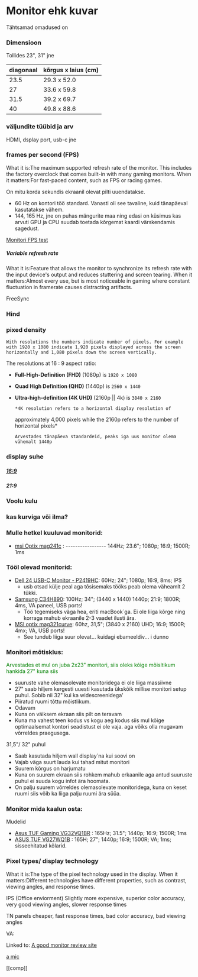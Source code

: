 # Monitor ehk kuvar

Tähtsamad omadused on

### Dimensioon

Tollides 23", 31" jne

| diagonaal | kõrgus x laius (cm) |
| --------- | ------------------- |
| 23.5      | 29.3 x 52.0         |
| 27        | 33.6 x 59.8         |
| 31.5      | 39.2 x 69.7         |
| 40        | 49.8 x 88.6         |

### väljundite tüübid ja arv

HDMI, dsplay port, usb-c jne

### frames per second (FPS)
What it is:The maximum supported refresh rate of the monitor. This includes the factory overclock that comes built-in with many gaming monitors.
When it matters:For fast-paced content, such as FPS or racing games.


On mitu korda sekundis ekraanil olevat pilti uuendatakse.

-   60 Hz on kontori töö standard. Vanasti oli see tavaline, kuid tänapäeval kasutatakse vähem.
-   144, 165 Hz, jne on puhas mängurite maa ning edasi on küsimus kas arvuti GPU ja CPU suudab toetada kõrgemat kaardi värskendamis sagedust.

[Monitori FPS test](https://devicetests.com/refresh-rate-test)

##### Variable refresh rate
What it is:Feature that allows the monitor to synchronize its refresh rate with the input device's output and reduces stuttering and screen tearing.
When it matters:Almost every use, but is most noticeable in gaming where constant fluctuation in framerate causes distracting artifacts.

FreeSync
### Hind

### pixed density

    With resolutions the numbers indicate number of pixels. For example with 1920 x 1080 indicate 1,920 pixels displayed across the screen horizontally and 1,080 pixels down the screen vertically.

The resolutions at 16 : 9 aspect ratio:

-   **Full-High-Definition (FHD)** (1080p) is `1920 x 1080`

-   **Quad High Definition (QHD)** (1440p) is `2560 x 1440`

-   **Ultra-high-definition (4K UHD)** (2160p || 4k) is `3840 x 2160`

        *4K resolution refers to a horizontal display resolution of

    approximately 4,000 pixels while the 2160p refers to the number of horizontal pixels\*

        Arvestades tänapäeva standardeid, peaks iga uus monitor olema vähemalt 1440p

### display suhe

##### [16:9](https://en.wikipedia.org/wiki/16:9_aspect_ratio)

##### 21:9

### Voolu kulu

### kas kurviga või ilma?

### Mulle hetkel kuuluvad monitorid:

-   [msi Optix mag241c](https://www.msi.com/Monitor/Optix-MAG241C) : ----------------- 144Hz; 23.6"; 1080p; 16:9; 1500R; 1ms

### Tööl olevad monitorid:

-   [Dell 24 USB-C Monitor - P2419HC](https://www.dell.com/en-us/work/shop/dell-24-usb-c-monitor-p2419hc/apd/210-aqco/monitors-monitor-accessories): 60Hz; 24"; 1080p; 16:9, 8ms; IPS
    -   usb otsad külje peal aga tõsisemaks tööks peab olema väheamlt 2 tükki.
-   [Samsung C34H890](https://displaysolutions.samsung.com/monitor/detail/1131/C34H890): 100Hz; 34"; (3440 x 1440) 1440p; 21:9; 1800R; 4ms, VA paneel, USB ports!
    -   Töö tegemiseks väga hea, eriti macBook´ga. Ei ole liiga kõrge ning korraga mahub ekraanile 2-3 vaadet ilusti ära.
-   [MSI optix mag321curve](https://www.msi.com/Monitor/Optix-MAG321CURV/Specification): 60hz, 31,5"; (3840 x 2160) UHD; 16:9; 1500R; 4mx; VA, USB ports!
    -   See tundub liiga suur olevat... kuidagi ebameeldiv... i dunno

### Monitori mõtisklus:

<p style="color: green">Arvestades et mul on juba 2x23" monitori, siis oleks kõige mõisltikum hankida 27" kuna siis</p>

- suuruste vahe olemasolevate monitoridega ei ole liiga massiivne
- 27" saab hiljem kergesti uuesti kasutada ükskõik millise monitori setup puhul. Sobib nii 32" kui ka widescreenidega'
- Piiratud ruumi tõttu mõistlikum.
- Odavam
- Kuna on väiksem ekraan siis pilt on teravam
- Kuna ma vahest teen kodus vs kogu aeg kodus siis mul kõige optimaalsemat kontori seadistust ei ole vaja. aga võiks olla mugavam võrreldes praegusega.


31,5"/ 32" puhul
- Saab kasutada hiljem wall display´na kui soovi on
- Vajab väga suurt lauda kui tahad mitut monitori
- Suurem kõrgus on harjumatu
- Kuna on suurem ekraan siis rohkem mahub erkaanile aga antud suuruste puhul ei suuda kogu infot ära hoomata.
- On palju suurem võrreldes olemasolevate monitoridega, kuna on keset ruumi siis võib ka liiga palju ruumi ära süüa.

### Monitor mida kaalun osta:

Mudelid
- [Asus TUF Gaming VG32VQ1BR](https://www.asus.com/Displays-Desktops/Monitors/TUF-Gaming/TUF-Gaming-VG32VQ1BR/) : 165Hz; 31.5"; 1440p; 16:9; 1500R; 1ms
- [ASUS TUF VG27WQ1B](https://arvutitark.ee/est/tootekataloog/Arvutid-ja-lisad-Monitorid-kuni-28-diagonaal/ASUS-TUF-VG27W1B-27-VA-2K-HD-165Hz-1ms-Freesync-HDR10-Vesa-Kolarid-535299) : 165H; 27"; 1440p; 16:9; 1500R; VA; 1ms; sisseehitatud kõlarid.
### Pixel types/ display technology
What it is:The type of the pixel technology used in the display.
When it matters:Different technologies have different properties, such as contrast, viewing angles, and response times.

IPS (Office enviorment)
Slightly more expensive, superior color accuracy, very good viewing angles, slower response times

TN panels
cheaper, fast response times, bad color accuracy, bad viewing angles

VA:


Linked to:
[A good monitor review site](https://www.rtings.com)



[a mic](https://arvutitark.ee/est/tootekataloog/Arvutid-ja-lisad-Heliseadmed-Mikrofonid/Hama-Microphone-IC-USB-Stream-460111)


[[comp]]
